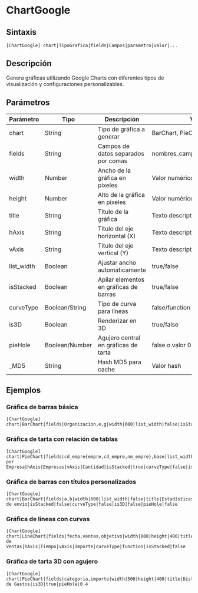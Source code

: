 # ChartGoogle

## Sintaxis

```
[ChartGoogle] chart|TipoGrafica|fields|Campos|parametro|valor|...
```

## Descripción

Genera gráficas utilizando Google Charts con diferentes tipos de visualización y configuraciones personalizables.

## Parámetros

| Parámetro | Tipo | Descripción | Valores |
|-----------|------|-------------|---------|
| chart | String | Tipo de gráfica a generar | BarChart, PieChart, LineChart, etc. |
| fields | String | Campos de datos separados por comas | nombres_campos,campo1,campo2 |
| width | Number | Ancho de la gráfica en píxeles | Valor numérico (ej: 600) |
| height | Number | Alto de la gráfica en píxeles | Valor numérico |
| title | String | Título de la gráfica | Texto descriptivo |
| hAxis | String | Título del eje horizontal (X) | Texto descriptivo |
| vAxis | String | Título del eje vertical (Y) | Texto descriptivo |
| list_width | Boolean | Ajustar ancho automáticamente | true/false |
| isStacked | Boolean | Apilar elementos en gráficas de barras | true/false |
| curveType | Boolean/String | Tipo de curva para líneas | false/function |
| is3D | Boolean | Renderizar en 3D | true/false |
| pieHole | Boolean/Number | Agujero central en gráficas de tarta | false o valor 0-1 |
| _MD5 | String | Hash MD5 para cache | Valor hash |

## Ejemplos

### Gráfica de barras básica
```
[ChartGoogle] chart|BarChart|fields|Organizacion,e,g|width|600|list_width|false|isStacked|false|curveType|false|is3D|false|pieHole|false
```

### Gráfica de tarta con relación de tablas
```
[ChartGoogle] chart|PieChart|fields|cd_empre{empre,cd_empre,nm_empre},base|list_width|true|title|Distribución por Empresa|hAxis|Empresas|vAxis|Cantidad|isStacked|true|curveType|false|is3D|false
```

### Gráfica de barras con títulos personalizados
```
[ChartGoogle] chart|BarChart|fields|a,b|width|600|list_width|false|title|Estadísticas de envío|isStacked|false|curveType|false|is3D|false|pieHole|false
```

### Gráfica de líneas con curvas
```
[ChartGoogle] chart|LineChart|fields|fecha,ventas,objetivo|width|800|height|400|title|Evolución de Ventas|hAxis|Tiempo|vAxis|Importe|curveType|function|isStacked|false
```

### Gráfica de tarta 3D con agujero
```
[ChartGoogle] chart|PieChart|fields|categoria,importe|width|500|height|400|title|Distribución de Gastos|is3D|true|pieHole|0.4
```